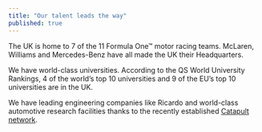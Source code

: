 ```yaml
---
title: "Our talent leads the way"
published: true
---
```

The UK is home to 7 of the 11 Formula One&#8482; motor racing teams. McLaren, Williams and Mercedes-Benz have all made the UK their Headquarters.


We have world-class universities. According to the QS World University Rankings, 4 of the world’s top 10 universities and 9 of the EU’s top 10 universities are in the UK.


We have leading engineering companies like Ricardo and world-class automotive research facilities thanks to the recently established [Catapult network](https://catapult.org.uk/).
